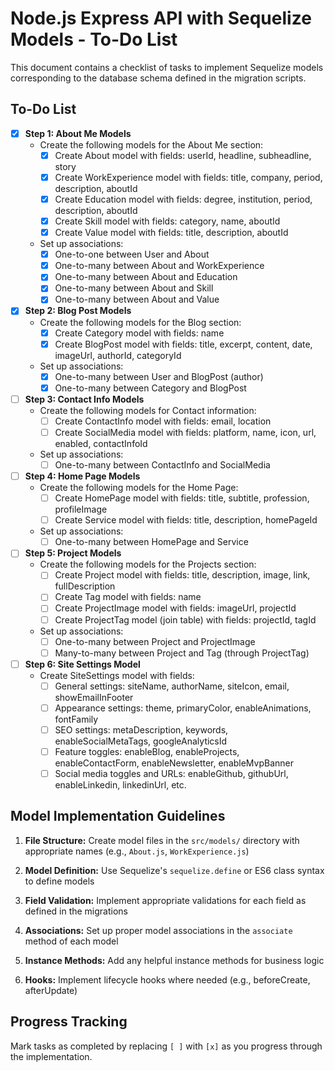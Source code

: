 # Node.js Express API with Sequelize Models - To-Do List

This document contains a checklist of tasks to implement Sequelize models corresponding to the database schema defined in the migration scripts.

## To-Do List

- [x] **Step 1: About Me Models**
  - Create the following models for the About Me section:
    - [x] Create About model with fields: userId, headline, subheadline, story
    - [x] Create WorkExperience model with fields: title, company, period, description, aboutId
    - [x] Create Education model with fields: degree, institution, period, description, aboutId
    - [x] Create Skill model with fields: category, name, aboutId
    - [x] Create Value model with fields: title, description, aboutId
  - Set up associations:
    - [x] One-to-one between User and About
    - [x] One-to-many between About and WorkExperience
    - [x] One-to-many between About and Education
    - [x] One-to-many between About and Skill
    - [x] One-to-many between About and Value

- [x] **Step 2: Blog Post Models**
  - Create the following models for the Blog section:
    - [x] Create Category model with fields: name
    - [x] Create BlogPost model with fields: title, excerpt, content, date, imageUrl, authorId, categoryId
  - Set up associations:
    - [x] One-to-many between User and BlogPost (author)
    - [x] One-to-many between Category and BlogPost

- [ ] **Step 3: Contact Info Models**
  - Create the following models for Contact information:
    - [ ] Create ContactInfo model with fields: email, location
    - [ ] Create SocialMedia model with fields: platform, name, icon, url, enabled, contactInfoId
  - Set up associations:
    - [ ] One-to-many between ContactInfo and SocialMedia

- [ ] **Step 4: Home Page Models**
  - Create the following models for the Home Page:
    - [ ] Create HomePage model with fields: title, subtitle, profession, profileImage
    - [ ] Create Service model with fields: title, description, homePageId
  - Set up associations:
    - [ ] One-to-many between HomePage and Service

- [ ] **Step 5: Project Models**
  - Create the following models for the Projects section:
    - [ ] Create Project model with fields: title, description, image, link, fullDescription
    - [ ] Create Tag model with fields: name
    - [ ] Create ProjectImage model with fields: imageUrl, projectId
    - [ ] Create ProjectTag model (join table) with fields: projectId, tagId
  - Set up associations:
    - [ ] One-to-many between Project and ProjectImage
    - [ ] Many-to-many between Project and Tag (through ProjectTag)

- [ ] **Step 6: Site Settings Model**
  - Create SiteSettings model with fields:
    - [ ] General settings: siteName, authorName, siteIcon, email, showEmailInFooter
    - [ ] Appearance settings: theme, primaryColor, enableAnimations, fontFamily
    - [ ] SEO settings: metaDescription, keywords, enableSocialMetaTags, googleAnalyticsId
    - [ ] Feature toggles: enableBlog, enableProjects, enableContactForm, enableNewsletter, enableMvpBanner
    - [ ] Social media toggles and URLs: enableGithub, githubUrl, enableLinkedin, linkedinUrl, etc.

## Model Implementation Guidelines

1. **File Structure:** Create model files in the `src/models/` directory with appropriate names (e.g., `About.js`, `WorkExperience.js`)

2. **Model Definition:** Use Sequelize's `sequelize.define` or ES6 class syntax to define models

3. **Field Validation:** Implement appropriate validations for each field as defined in the migrations

4. **Associations:** Set up proper model associations in the `associate` method of each model

5. **Instance Methods:** Add any helpful instance methods for business logic

6. **Hooks:** Implement lifecycle hooks where needed (e.g., beforeCreate, afterUpdate)

## Progress Tracking

Mark tasks as completed by replacing `[ ]` with `[x]` as you progress through the implementation.

